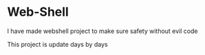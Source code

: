 # Web-Shell
I have made webshell project to make sure safety without evil code 

This project is update days by days

